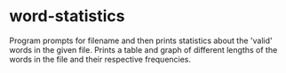 # word-statistics
Program prompts for filename and then prints statistics about the 'valid' words in the given file. 
Prints a table and graph of different lengths of the words in the file and their respective frequencies.
